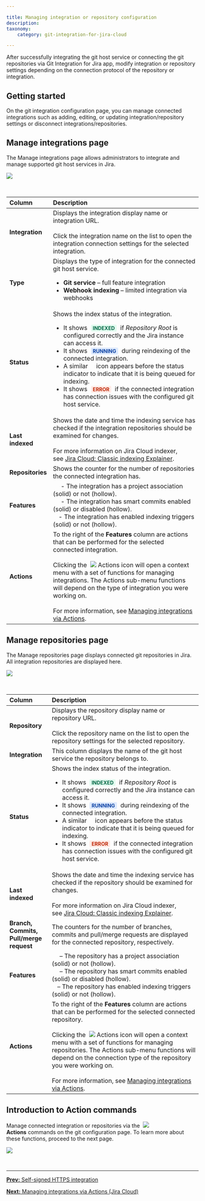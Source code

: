 ```yaml
---

title: Managing integration or repository configuration
description:
taxonomy:
    category: git-integration-for-jira-cloud

---
```


After successfully integrating the git host service or connecting the git repositories via Git Integration for Jira app, modify integration or repository settings depending on the connection protocol of the repository or integration.

## Getting started

On the git integration configuration page, you can manage connected integrations such as adding, editing, or updating integration/repository settings or disconnect integrations/repositories.

## Manage integrations page

The Manage integrations page allows administrators to integrate and manage supported git host services in Jira.

![](/wp-content/uploads/gij-gitcloud-managed-ui-git-integration-list.png)

<br>

| Column | Description |
| :--- | :--- |
| **Integration** | Displays the integration display name or integration URL.<br><br>Click the integration name on the list to open the integration connection settings for the selected integration. |
| **Type** | Displays the type of integration for the connected git host service.<br><ul><li><b>Git service</b> – full feature integration</li><li><b>Webhook indexing</b> – limited integration via webhooks</li></ul> |
| **Status** | Shows the index status of the integration.<br><ul><li>It shows <b style='background-color:#E2FCEF; padding:1px 5px; color:#006745; border-radius:3px; margin: 0 5px; font-size: small;'>INDEXED</b> if <i>Repository Root</i> is configured correctly and the Jira instance can access it.</li><li>It shows <b style='background-color:#DEEAFE; padding:1px 5px; color:#0C42A3; border-radius:3px; margin: 0 5px; font-size: small;'>RUNNING</b> during reindexing of the connected integration.</li><li>A similar <img src='/wp-content/uploads/gij-clock-icon.png' height=14 width=13 /> icon appears before the status indicator to indicate that it is being queued for indexing.</li><li>It shows <b style='background-color:#FFEBE6; padding:1px 5px; color:#C02909; border-radius:3px; margin: 0 5px; font-size: small;'>ERROR</b> if the connected integration has connection issues with the configured git host service.</li></ul> |
| **Last indexed** | Shows the date and time the indexing service has checked if the integration repositories should be examined for changes.<br><br>For more information on Jira Cloud indexer, see [Jira Cloud: Classic indexing Explainer](/git-integration-for-jira-cloud/classic-indexing-explainer-gij-cloud). |
| **Repositories** | Shows the counter for the number of repositories the connected integration has. |
| **Features** | <img src='/wp-content/uploads/features-indicator-proj-permissions.png' height=12 width=16 /> - The integration has a project association (solid) or not (hollow).<br><img src='/wp-content/uploads/features-indicator-smart-commits.png' height=16 width=16 /> - The integration has smart commits enabled (solid) or disabled (hollow).<br><img src='/wp-content/uploads/features-indicator-indexing.png' height=16 width=10 /> - The integration has enabled indexing triggers (solid) or not (hollow). |
| **Actions** | To the right of the **Features** column are actions that can be performed for the selected connected integration.<br><br>Clicking the &nbsp;<img src='/wp-content/uploads/actions-icon.png' /> Actions icon will open a context menu with a set of functions for managing integrations. The Actions sub-menu functions will depend on the type of integration you were working on.<br><br>For more information, see [Managing integrations via Actions](/git-integration-for-jira-cloud/managing-integrations-via-actions-jira-cloud-gij-cloud). |

## Manage repositories page

The Manage repositories page displays connected git repositories in Jira. All integration repositories are displayed here.

![](/wp-content/uploads/gitcloud-managed-ui-git-repo-list.png)

<br>

| Column | Description |
| :--- | :--- |
| **Repository** | Displays the repository display name or repository URL.<br><br>Click the repository name on the list to open the repository settings for the selected repository. |
| **Integration** | This column displays the name of the git host service the repository belongs to. |
| **Status** | Shows the index status of the integration.<br><ul><li>It shows <b style='background-color:#E2FCEF; padding:1px 5px; color:#006745; border-radius:3px; margin: 0 5px; font-size: small;'>INDEXED</b> if <i>Repository Root</i> is configured correctly and the Jira instance can access it.</li><li>It shows <b style='background-color:#DEEAFE; padding:1px 5px; color:#0C42A3; border-radius:3px; margin: 0 5px; font-size: small;'>RUNNING</b> during reindexing of the connected integration.</li><li>A similar <img src='/wp-content/uploads/gij-clock-icon.png' height=14 width=13 /> icon appears before the status indicator to indicate that it is being queued for indexing.</li><li>It shows <b style='background-color:#FFEBE6; padding:1px 5px; color:#C02909; border-radius:3px; margin: 0 5px; font-size: small;'>ERROR</b> if the connected integration has connection issues with the configured git host service.</li></ul> |
| **Last indexed** | Shows the date and time the indexing service has checked if the repository should be examined for changes.<br><br>For more information on Jira Cloud indexer, see [Jira Cloud: Classic indexing Explainer](/git-integration-for-jira-cloud/classic-indexing-explainer-gij-cloud). |
| **Branch,**  <br>**Commits,**  <br>**Pull/merge request** | The counters for the number of branches, commits and pull/merge requests are displayed for the connected repository, respectively. |
| **Features** | <img src='/wp-content/uploads/features-indicator-proj-permissions.png' height=12 width=16 /> – The repository has a project association (solid) or not (hollow).<br><img src='/wp-content/uploads/features-indicator-smart-commits.png' height=16 width=16 /> – The repository has smart commits enabled (solid) or disabled (hollow).<br><img src='/wp-content/uploads/features-indicator-indexing.png' height=16 width=10 /> – The repository has enabled indexing triggers (solid) or not (hollow). |
| **Actions** | To the right of the **Features** column are actions that can be performed for the selected connected repository.<br><br>Clicking the &nbsp;<img src='/wp-content/uploads/actions-icon.png' /> Actions icon will open a context menu with a set of functions for managing repositories. The Actions sub-menu functions will depend on the connection type of the repository you were working on.<br><br>For more information, see [Managing integrations via Actions](/git-integration-for-jira-cloud/managing-integrations-via-actions-jira-cloud-gij-cloud). |

## Introduction to Action commands

Manage connected integration or repositories via the &nbsp;<img src='/wp-content/uploads/actions-icon.png' /> **Actions** commands on the git configuration page. To learn more about these functions, proceed to the next page.

![](/wp-content/uploads/gij-gitcloud-managed-ui-manage-integrations-actions-sel.png)

&nbsp;
* * *

[**Prev:** Self-signed HTTPS integration](/git-integration-for-jira-cloud/self-signed-https-integration-gij-cloud/)

[**Next:** Managing integrations via Actions (Jira Cloud)](/git-integration-for-jira-cloud/managing-integrations-via-actions-jira-cloud-gij-cloud/)

